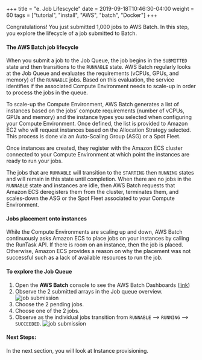 +++
title = "e. Job Lifescycle"
date = 2019-09-18T10:46:30-04:00
weight = 60
tags = ["tutorial", "install", "AWS", "batch", "Docker"]
+++

Congratulations! You just submitted 1,000 jobs to AWS Batch. In this step, you explore the lifecycle of a job submitted to Batch. 

#### The AWS Batch job lifecycle
When you submit a job to the Job Queue, the job begins in the `SUBMITTED` state and then transitions to the `RUNNABLE` state. AWS Batch regularly looks at the Job Queue and evaluates the requirements (vCPUs, GPUs, and memory) of the `RUNNABLE` jobs. Based on this evaluation, the service identifies if the associated Compute Environment needs to scale-up in order to process the jobs in the queue.

To scale-up the Compute Environment, AWS Batch generates a list of instances based on the jobs’ compute requirements (number of vCPUs, GPUs and memory) and the instance types you selected when configuring your Compute Environment. Once defined, the list is provided to Amazon EC2 who will request instances based on the Allocation Strategy selected. This process is done via an Auto-Scaling Group (ASG) or a Spot Fleet. 

Once instances are created, they register with the Amazon ECS cluster connected to your Compute Environment at which point the instances are ready to run your jobs. 

The jobs that are `RUNNABLE` will transition to the `STARTING` then `RUNNING` states and will remain in this state until completion. When there are no jobs in the `RUNNABLE` state and instances are idle, then AWS Batch requests that Amazon ECS deregisters them from the cluster, terminates them, and scales-down the ASG or the Spot Fleet associated to your Compute Environment.

#### Jobs placement onto instances
While the Compute Environments are scaling up and down, AWS Batch continuously asks Amazon ECS to place jobs on your instances by calling the RunTask API. If there is room on an instance, then the job is placed. Otherwise, Amazon ECS provides a reason on why the placement was not successful such as a lack of available resources to run the job.

#### To explore the Job Queue
1. Open the **AWS Batch** console to see the AWS Batch Dashboards ([link](https://console.aws.amazon.com/batch/))
2. Observe the 2 submitted arrays in the Job queue overview. ![job submission](/images/aws-batch/deep-dive/AWS_Batch___Dashboard.png)
3. Choose the 2 pending jobs. 
4. Choose one of the 2 jobs.
5. Observe as the individual jobs transition from `RUNNABLE` --> `RUNNING` --> `SUCCEEDED`.  ![job submission](/images/aws-batch/deep-dive/AWS_Batch___Jobs___Details___StressJQ1CE1Job1-2.png)

#### Next Steps:
In the next section, you will look at Instance provisioning.

